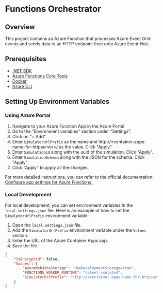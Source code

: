 # Functions Orchestrator

## Overview

This project contains an Azure Function that processes Azure Event Grid events and sends data to an HTTP endpoint then onto Azure Event Hub.

## Prerequisites

- [.NET SDK](https://dotnet.microsoft.com/download)
- [Azure Functions Core Tools](https://docs.microsoft.com/en-us/azure/azure-functions/functions-run-local)
- [Docker](https://www.docker.com/get-started)
- [Azure CLI](https://docs.microsoft.com/en-us/cli/azure/install-azure-cli)

## Setting Up Environment Variables

### Using Azure Portal

1. Navigate to your Azure Function App in the Azure Portal.
2. Go to the "Environment variables" section under "Settings".
3. Click on "+ Add".
4. Enter `SimulatorUrlPrefix` as the name and http://\<container-apps-name-for-httpserver\>/ as the value. Click "Apply"
5. Enter `SimulationId` along with the uuid of the simulation. Click "Apply".
6. Enter `SimulationSchema` along with the JSON for the schema. Click "Apply".
7. Click "Apply" to apply all the changes.

For more detailed instructions, you can refer to the official documentation: [Configure app settings for Azure Functions.](https://learn.microsoft.com/en-us/azure/azure-functions/functions-how-to-use-azure-function-app-settings?tabs=azure-portal%2Cto-premium)

### Local Development

For local development, you can set environment variables in the `local.settings.json` file. Here is an example of how to set the `SimulatorUrlPrefix` environment variable:

1. Open the `local.settings.json` file.
2. Add the `SimulatorUrlPrefix` environment variable under the `Values` section.
3. Enter the URL of the Azure Container Apps app. 
4. Save the file.

```json
{
    "IsEncrypted": false,
    "Values": {
        "AzureWebJobsStorage": "UseDevelopmentStorage=true",
        "FUNCTIONS_WORKER_RUNTIME": "dotnet-isolated",
        "SimulatorUrlPrefix": "http://<container-apps-name-for-httpserver>"
    }
}
```

